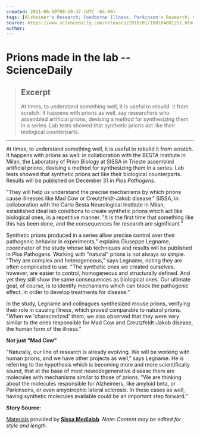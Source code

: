 ```yaml
---
created: 2021-06-10T00:19:47 (UTC -04:00)
tags: [Alzheimer's Research; Foodborne Illness; Parkinson's Research; Chronic Illness; Medical Topics; Diseases and Conditions; STD; Healthy Aging]
source: https://www.sciencedaily.com/releases/2016/01/160104081251.htm?fbclid=IwAR1TcW-6vZ1OiVGPlYrHIX8lTpHpKCIM7tNLX2eiEqYHprtju6ND80WFh3g
author: 
---
```


# Prions made in the lab -- ScienceDaily

> ## Excerpt
> At times, to understand something well, it is useful to rebuild  it from scratch. It happens with prions as well, say researchers who assembled artificial prions, devising a method for synthesizing them in a series. Lab tests showed that synthetic prions act like their biological counterparts.

---
At times, to understand something well, it is useful to rebuild it from scratch. It happens with prions as well: in collaboration with the BESTA Institute in Milan, the Laboratory of Prion Biology at SISSA in Trieste assembled artificial prions, devising a method for synthesizing them in a series. Lab tests showed that synthetic prions act like their biological counterparts. Results will be published on December 31 in _Plos Pathogens_.

"They will help us understand the precise mechanisms by which prions cause illnesses like Mad Cow or Creutzfeldt-Jakob disease." SISSA, in collaboration with the Carlo Besta Neurological Institute in Milan, established ideal lab conditions to create synthetic prions which act like biological ones, in a repetitive manner. "It is the first time that something like this has been done, and the consequences for research are significant."

Synthetic prions produced in a series allow precise control over their pathogenic behavior in experiments," explains Giuseppe Legname, coordinator of the study whose lab techniques and results will be published in Plos Pathogens. Working with "natural" prions is not always so simple. "They are complex and heterogeneous," says Legname, noting they are often complicated to use. "The synthetic ones we created ourselves, however, are easier to control, homogeneous and structurally defined. And yet they still show the same consequences as biological ones. Our ultimate goal, of course, is to identify mechanisms which can block the pathogenic effect, in order to develop treatments for disease."

In the study, Legname and colleagues synthesized mouse prions, verifying their role in causing illness, which proved comparable to natural prions. "When we 'characterized' them, we also observed that they were very similar to the ones responsible for Mad Cow and Creutzfeldt-Jakob disease, the human form of the illness."

**Not just "Mad Cow"**

"Naturally, our line of research is already evolving. We will be working with human prions, and we have other projects as well," says Legname. He is referring to the hypothesis which is becoming more and more scientifically sound, that at the base of most neurodegenerative disease there are molecules with mechanisms similar to those of prions. "We are thinking about the molecules responsible for Alzheimers, like amyloid beta, or Parkinsons, or even amyotrophic lateral sclerosis. In these cases as well, having synthetic molecules available could be an important step forward."

**Story Source:**

[Materials](http://www.sissa.it/sites/default/files/images/documents/form_e_documenti_linkati/2015-12-18-PRioni_sintetici/Eng%20Prioni%20Made%20in%20SISSA_GEL.pdf) provided by [**Sissa Medialab**](http://medialab.sissa.it/). _Note: Content may be edited for style and length._
